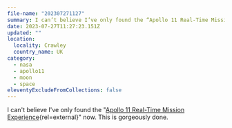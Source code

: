 ```yaml
---
file-name: "202307271127"
summary: I can’t believe I’ve only found the “Apollo 11 Real-Time Mission Experience” now. This is gorgeously done.
date: 2023-07-27T11:27:23.151Z
updated: ""
location:
  locality: Crawley
  country_name: UK
category:
  - nasa
  - apollo11
  - moon
  - space
eleventyExcludeFromCollections: false
---
```


I can't believe I've only found the "[Apollo 11 Real-Time Mission Experience](https://apolloinrealtime.org/11/){rel=external}" now. This is gorgeously done.
